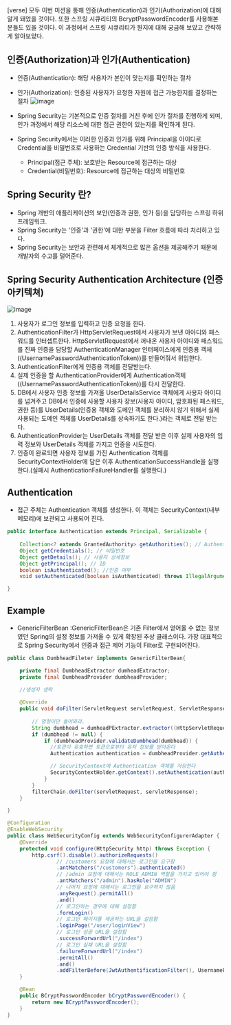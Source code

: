 [verse]
모두 이번 미션을 통해 인증(Authentication)과 인가(Authorization)에 대해 알게 돼었을 것이다.
또한 스프링 시큐리티의 BcryptPasswordEncoder를 사용해본 분들도 있을 것이다. 이 과정에서 스프링 시큐리티가 뭔지에 대해 궁금해 보았고 간략하게 알아보았다.

## 인증(Authorization)과 인가(Authentication)
- 인증(Authentication): 해당 사용자가 본인이 맞는지를 확인하는 절차
- 인가(Authorization): 인증된 사용자가 요청한 자원에 접근 가능한지를 결정하는 절차
  ![image](https://user-images.githubusercontent.com/63579113/172228719-5cea9316-697f-4b13-ab6c-fd6bbce55a56.png)

- Spring Security는 기본적으로 인증 절차를 거친 후에 인가 절차를 진행하게 되며, 인가 과정에서 해당 리소스에 대한 접근 권한이 있는지를 확인하게 된다. 
- Spring Security에서는 이러한 인증과 인가를 위해 Principal을 아이디로 Credential을 비밀번호로 사용하는 Credential 기반의 인증 방식을 사용한다. 
    - Principal(접근 주체): 보호받는 Resource에 접근하는 대상 
    - Credential(비밀번호): Resource에 접근하는 대상의 비밀번호

## Spring Security 란?
- Spring 개반의 애플리케이션의 보안(인증과 권한, 인가 등)을 담당하는 스프링 하위 프레임워크.
- Spring Security는 '인증'과 '권한'에 대한 부분을 Filter 흐름에 따라 처리하고 있다. 
- Spring Security는 보안과 관련해서 체계적으로 많은 옵션을 제공해주기 때문에 개발자의 수고를 덜어준다. 

## Spring Security Authentication Architecture (인증 아키텍쳐)
![image](https://user-images.githubusercontent.com/63579113/172233110-4baba5bf-d93b-4cd3-a8a7-94f984487767.png)

1. 사용자가 로그인 정보를 입력하고 인증 요청을 한다. 
2. AuthenticationFilter가 HttpServletRequest에서 사용자가 보낸 아아디와 패스워드를 인터셉트한다. HttpServletRequest에서 꺼내온 사용자 아이디와 패스워드를 진짜 인증을 담당할 AuthenticationManager 인터페이스에게 인증용 객체((UsernamePasswordAuthenticationToken))를 만들어줘서 위임한다. 
3. AuthenticationFilter에게 인증용 객체를 전달받는다. 
4. 실제 인증을 할 AuthenticationProvider에게 Authentication객체((UsernamePasswordAuthenticationToken))를 다시 전달한다.
5. DB에서 사용자 인증 정보를 가져올 UserDetailsService 객체에게 사용자 아이디를 넘겨주고 DB에서 인증에 사용할 사용자 장보(사용자 아이디, 암호화된 패스워드, 권한 등)를 UserDetails(인증용 객체와 도메인 객체를 분리하지 않기 위해서 실제 사용되는 도메인 객체를 UserDetails를 상속하기도 한다.)라는 객체로 전달 받는다.
6. AuthenticationProvider는 UserDetails 객체를 전달 받은 이후 실제 사용자의 입력 정보와 UserDetails 객체를 가지고 인증을 시도한다.
7. 인증이 완료되면 사용자 정보를 가진 Authentication 객체를 SecurityContextHolder에 담은 이후 AuthenticationSuccessHandle을 실행한다.(실패시 AuthenticationFailureHandler를 실행한다.)

## Authentication 
- 접근 주체는 Authentication 객체를 생성한다. 이 객체는 SecurityContext(내부 메모리)에 보관되고 사용되어 진다.
```java
public interface Authentication extends Principal, Serializable {
    
	Collection<? extends GrantedAuthority> getAuthorities(); // Authentication 저장소에 의해 인증된 사용자의 권한 목록
	Object getCredentials(); // 비밀번호
	Object getDetails(); // 사용자 상세정보
	Object getPrincipal(); // ID
	boolean isAuthenticated(); //인증 여부
	void setAuthenticated(boolean isAuthenticated) throws IllegalArgumentException;

}
```

## Example 

* GenericFilterBean
:GenericFilterBean은 기존 Filter에서 얻어올 수 없는 정보였던 Spring의 설정 정보를 가져올 수 있게 확장된 추상 클래스이다.
  가장 대표적으로 Spring Security에서 인증과 접근 제어 기능이 Filter로 구현되어진다.

```java
public class DumbheadFileter implements GenericFilterBean{

	private final DumbheadExtractor dumheadExtractor;
	private final DumbheadProvider dumbheadProvider;
	
	//생성자 생략

    @Override
    public void doFilter(ServletRequest servletRequest, ServletResponse servletResponse, FilterChain filterChain) throws IOException, ServletException {
        
       	// 멍청이만 들어와라. 
        String dumbhead = dumheadPExtractor.extractor((HttpServletRequest) request);
        if (dumbhead != null) {
            if (dumbheadProvider.validateDumbhead(dumbhead)) {
              //토큰이 유효하면 토큰으로부터 유저 정보를 받아온다
              Authentication authentication = dumbheadProvider.getAuthentication(dumbhead);

              // SecurityContext에 Authentication 객체를 저장한다
              SecurityContextHolder.getContext().setAuthentication(authentication);
            }
        }
        filterChain.doFilter(servletRequest, servletResponse);
    }

}

```


```java
@Configuration
@EnableWebSecurity
public class WebSecurityConfig extends WebSecurityConfigurerAdapter {
    @Override
    protected void configure(HttpSecurity http) throws Exception {
        http.csrf().disable().authorizeRequests()
                // /customers 요청에 대해서는 로그인을 요구함
                .antMatchers("/customers").authenticated()
                // /admin 요청에 대해서는 ROLE_ADMIN 역할을 가지고 있어야 함
                .antMatchers("/admin").hasRole("ADMIN")
                // 나머지 요청에 대해서는 로그인을 요구하지 않음
                .anyRequest().permitAll()
                .and()
                // 로그인하는 경우에 대해 설정함
                .formLogin()
                // 로그인 페이지를 제공하는 URL을 설정함
                .loginPage("/user/loginView")
                // 로그인 성공 URL을 설정함
                .successForwardUrl("/index")
                // 로그인 실패 URL을 설정함
                .failureForwardUrl("/index")
                .permitAll()
                .and()
                .addFilterBefore(JwtAuthentificationFilter(), UsernamePasswordAuthenticationFilter.class);
    }

    @Bean
    public BCryptPasswordEncoder bCryptPasswordEncoder() {
        return new BCryptPasswordEncoder();
    }
}
```
